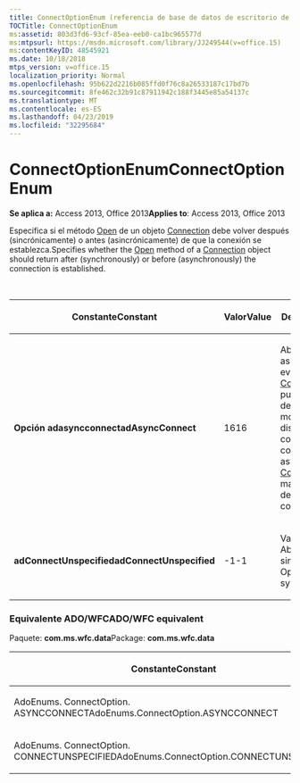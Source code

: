 ```yaml
---
title: ConnectOptionEnum (referencia de base de datos de escritorio de Access)
TOCTitle: ConnectOptionEnum
ms:assetid: 803d3fd6-93cf-85ea-eeb0-ca1bc965577d
ms:mtpsurl: https://msdn.microsoft.com/library/JJ249544(v=office.15)
ms:contentKeyID: 48545921
ms.date: 10/18/2018
mtps_version: v=office.15
localization_priority: Normal
ms.openlocfilehash: 95b622d2216b085ffd0f76c8a26533187c17bd7b
ms.sourcegitcommit: 8fe462c32b91c87911942c188f3445e85a54137c
ms.translationtype: MT
ms.contentlocale: es-ES
ms.lasthandoff: 04/23/2019
ms.locfileid: "32295684"
---
```

# <a name="connectoptionenum"></a><span data-ttu-id="4cc3e-102">ConnectOptionEnum</span><span class="sxs-lookup"><span data-stu-id="4cc3e-102">ConnectOptionEnum</span></span>

<span data-ttu-id="4cc3e-103">**Se aplica a:** Access 2013, Office 2013</span><span class="sxs-lookup"><span data-stu-id="4cc3e-103">**Applies to**: Access 2013, Office 2013</span></span>

<span data-ttu-id="4cc3e-104">Especifica si el método [Open](open-method-ado-connection.md) de un objeto [Connection](connection-object-ado.md) debe volver después (sincrónicamente) o antes (asincrónicamente) de que la conexión se establezca.</span><span class="sxs-lookup"><span data-stu-id="4cc3e-104">Specifies whether the [Open](open-method-ado-connection.md) method of a [Connection](connection-object-ado.md) object should return after (synchronously) or before (asynchronously) the connection is established.</span></span>

<br/>

<table>
<colgroup>
<col style="width: 33%" />
<col style="width: 33%" />
<col style="width: 33%" />
</colgroup>
<thead>
<tr class="header">
<th><p><span data-ttu-id="4cc3e-105">Constante</span><span class="sxs-lookup"><span data-stu-id="4cc3e-105">Constant</span></span></p></th>
<th><p><span data-ttu-id="4cc3e-106">Valor</span><span class="sxs-lookup"><span data-stu-id="4cc3e-106">Value</span></span></p></th>
<th><p><span data-ttu-id="4cc3e-107">Descripción</span><span class="sxs-lookup"><span data-stu-id="4cc3e-107">Description</span></span></p></th>
</tr>
</thead>
<tbody>
<tr class="odd">
<td><p><span data-ttu-id="4cc3e-108"><strong>Opción adasyncconnect</strong></span><span class="sxs-lookup"><span data-stu-id="4cc3e-108"><strong>adAsyncConnect</strong></span></span></p></td>
<td><p><span data-ttu-id="4cc3e-109">16</span><span class="sxs-lookup"><span data-stu-id="4cc3e-109">16</span></span></p></td>
<td><p><span data-ttu-id="4cc3e-p101">Abre la conexión asincrónicamente. El evento <a href="connectcomplete-and-disconnect-events-ado.md">ConnectComplete</a> se puede utilizar para determinar en qué momento está disponible la conexión.</span><span class="sxs-lookup"><span data-stu-id="4cc3e-p101">Opens the connection asynchronously. The <a href="connectcomplete-and-disconnect-events-ado.md">ConnectComplete</a> event may be used to determine when the connection is available.</span></span></p></td>
</tr>
<tr class="even">
<td><p><span data-ttu-id="4cc3e-112"><strong>adConnectUnspecified</strong></span><span class="sxs-lookup"><span data-stu-id="4cc3e-112"><strong>adConnectUnspecified</strong></span></span></p></td>
<td><p><span data-ttu-id="4cc3e-113">-1</span><span class="sxs-lookup"><span data-stu-id="4cc3e-113">-1</span></span></p></td>
<td><p><span data-ttu-id="4cc3e-p102">Valor predeterminado. Abre la conexión sincrónicamente.</span><span class="sxs-lookup"><span data-stu-id="4cc3e-p102">Default. Opens the connection synchronously.</span></span></p></td>
</tr>
</tbody>
</table>


### <a name="adowfc-equivalent"></a><span data-ttu-id="4cc3e-116">Equivalente ADO/WFC</span><span class="sxs-lookup"><span data-stu-id="4cc3e-116">ADO/WFC equivalent</span></span>

<span data-ttu-id="4cc3e-117">Paquete: **com.ms.wfc.data**</span><span class="sxs-lookup"><span data-stu-id="4cc3e-117">Package: **com.ms.wfc.data**</span></span>

<table>
<colgroup>
<col style="width: 100%" />
</colgroup>
<thead>
<tr class="header">
<th><p><span data-ttu-id="4cc3e-118">Constante</span><span class="sxs-lookup"><span data-stu-id="4cc3e-118">Constant</span></span></p></th>
</tr>
</thead>
<tbody>
<tr class="odd">
<td><p><span data-ttu-id="4cc3e-119">AdoEnums. ConnectOption. ASYNCCONNECT</span><span class="sxs-lookup"><span data-stu-id="4cc3e-119">AdoEnums.ConnectOption.ASYNCCONNECT</span></span></p></td>
</tr>
<tr class="even">
<td><p><span data-ttu-id="4cc3e-120">AdoEnums. ConnectOption. CONNECTUNSPECIFIED</span><span class="sxs-lookup"><span data-stu-id="4cc3e-120">AdoEnums.ConnectOption.CONNECTUNSPECIFIED</span></span></p></td>
</tr>
</tbody>
</table>

